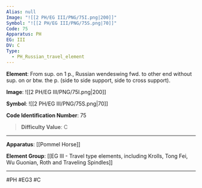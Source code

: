 ```yaml
---
Alias: null
Image: "![[2 PH/EG III/PNG/75I.png|200]]"
Symbol: "![[2 PH/EG III/PNG/75S.png|70]]"
Code: 75
Apparatus: PH
EG: III
DV: C
Type:
  - PH_Russian_travel_element
---
```

**Element**: From sup. on 1 p., Russian wendeswing fwd. to other end without sup. on or btw. the p. (side to side support, side to cross support).

**Image**:
![[2 PH/EG III/PNG/75I.png|200]]

**Symbol**:
![[2 PH/EG III/PNG/75S.png|70]]

**Code Identification Number**: 75

>**Difficulty Value**: C

___
**Apparatus**: [[Pommel Horse]]

**Element Group**: [[EG III - Travel type elements, including Krolls, Tong Fei, Wu Guonian, Roth and Traveling Spindles]]
___
#PH #EG3 #C
